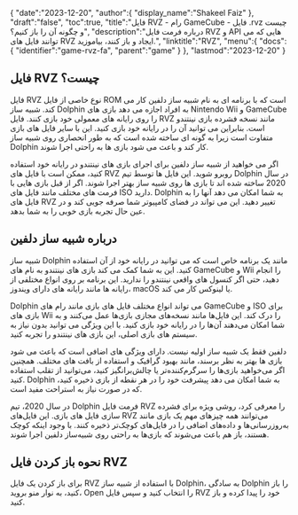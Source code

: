 {
   "date":"2023-12-20",
   "author":{
      "display_name":"Shakeel Faiz"
},
   "draft":"false",
   "toc":true,
   "title":"فایل RVZ - رام GameCube - فایل .rvz چیست و چگونه آن را باز کنیم؟",
   "description":"درباره فرمت فایل RVZ و API هایی که می توانند فایل های RVZ ایجاد و باز کنند، بیاموزید.",
   "linktitle":"RVZ",
   "menu":{
      "docs":{
         "identifier":"game-rvz-fa",
         "parent":"game"
}
},
   "lastmod":"2023-12-20"
}

## فایل RVZ چیست؟

فایل RVZ نوع خاصی از فایل ROM است که با برنامه ای به نام شبیه ساز دلفین کار می کند. شبیه ساز Dolphin به افراد اجازه می دهد بازی های Nintendo Wii و GameCube را روی رایانه های معمولی خود بازی کنند. فایل RVZ مانند نسخه فشرده بازی نینتندو است. بنابراین می توانید آن را در رایانه خود بازی کنید. این با سایر فایل های بازی متفاوت است زیرا به گونه ای ساخته شده است که به طور انحصاری روی شبیه ساز Dolphin کار کند و باعث می شود بازی ها به راحتی اجرا شوند.

اگر می خواهید از شبیه ساز دلفین برای اجرای بازی های نینتندو در رایانه خود استفاده کنید، ممکن است با فایل های RVZ روبرو شوید. این فایل ها توسط تیم Dolphin در سال 2020 ساخته شده اند تا بازی ها روی شبیه ساز بهتر اجرا شوند. اگر از قبل بازی هایی با فرمت های مختلف مانند فایل های ISO دارید. Dolphin به شما امکان می دهد آنها را به فایل های RVZ تغییر دهید. این می تواند در فضای کامپیوتر شما صرفه جویی کند و در عین حال تجربه بازی خوبی را به شما بدهد.

## درباره شبیه ساز دلفین

شبیه ساز Dolphin مانند یک برنامه خاص است که می توانید در رایانه خود از آن استفاده کنید. این به شما کمک می کند بازی های نینتندو به نام های GameCube و Wii را انجام دهید، حتی اگر کنسول های واقعی نینتندو را ندارید. این برنامه بر روی انواع مختلفی از رایانه ها مانند رایانه های دارای ویندوز، macOS یا لینوکس کار می کند.

Dolphin می تواند انواع مختلف فایل های بازی مانند رام های GameCube و ISO برای بازی های Wii را درک کند. این فایل‌ها مانند نسخه‌های مجازی بازی‌ها عمل می‌کنند و به شما امکان می‌دهند آن‌ها را در رایانه خود بازی کنید. با این ویژگی می توانید بدون نیاز به سیستم های بازی اصلی، این بازی های نینتندو را تجربه کنید.

دلفین فقط یک شبیه ساز اولیه نیست. دارای ویژگی های اضافی است که باعث می شود بازی ها بهتر به نظر برسند، مانند بهبود گرافیک و استفاده از بافت های مختلف. همچنین اگر می‌خواهید بازی‌ها را سرگرم‌کننده‌تر یا چالش‌برانگیز کنید، می‌توانید از تقلب استفاده کنید. Dolphin به شما امکان می دهد پیشرفت خود را در هر نقطه از بازی ذخیره کنید، که در صورت نیاز به استراحت مفید است.

در سال 2020، تیم Dolphin فرمت فایل RVZ را معرفی کرد، روشی ویژه برای فشرده سازی فایل های بازی. این فایل‌های RVZ می‌توانند همه چیزهای مهم یک بازی مانند به‌روزرسانی‌ها و داده‌های اضافی را در فایل‌های کوچک‌تر ذخیره کنند. با وجود اینکه کوچک هستند، باز هم باعث می‌شوند که بازی‌ها به راحتی روی شبیه‌ساز دلفین اجرا شوند.

## نحوه باز کردن فایل RVZ

برای باز کردن یک فایل RVZ با استفاده از شبیه ساز Dolphin، به سادگی Dolphin را باز کنید، به نوار منو بروید، Open را انتخاب کنید و سپس فایل RVZ خود را پیدا کرده و باز کنید.

